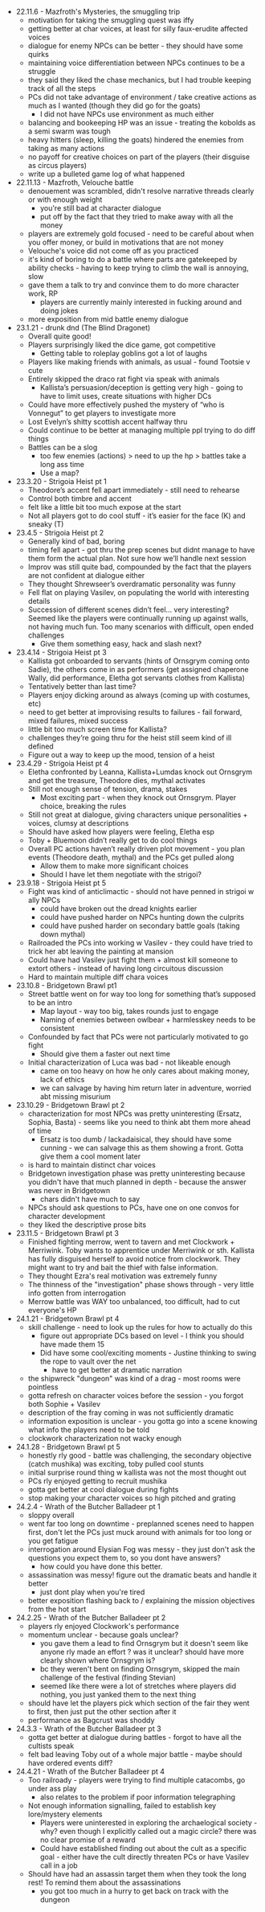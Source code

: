   

- 22.11.6 - Mazfroth's Mysteries, the smuggling trip
    - motivation for taking the smuggling quest was iffy
    - getting better at char voices, at least for silly faux-erudite affected voices
    - dialogue for enemy NPCs can be better - they should have some quirks
    - maintaining voice differentiation between NPCs continues to be a struggle
    - they said they liked the chase mechanics, but I had trouble keeping track of all the steps
    - PCs did not take advantage of environment / take creative actions as much as I wanted (though they did go for the goats)
        - I did not have NPCs use environment as much either
    - balancing and bookeeping HP was an issue - treating the kobolds as a semi swarm was tough
    - heavy hitters (sleep, killing the goats) hindered the enemies from taking as many actions
    - no payoff for creative choices on part of the players (their disguise as circus players)
    - write up a bulleted game log of what happened
- 22.11.13 - Mazfroth, Velouche battle
    - denouement was scrambled, didn't resolve narrative threads clearly or with enough weight
        - you're still bad at character dialogue
        - put off by the fact that they tried to make away with all the money
    - players are extremely gold focused - need to be careful about when you offer money, or build in motivations that are not money
    - Velouche's voice did not come off as you practiced
    - it's kind of boring to do a battle where parts are gatekeeped by ability checks - having to keep trying to climb the wall is annoying, slow
    - gave them a talk to try and convince them to do more character work, RP
        - players are currently mainly interested in fucking around and doing jokes
    - more exposition from mid battle enemy dialogue
- 23.1.21 - drunk dnd (The Blind Dragonet)
    - Overall quite good!
    - Players surprisingly liked the dice game, got competitive
        - Getting table to roleplay goblins got a lot of laughs
    - Players like making friends with animals, as usual - found Tootsie v cute
    - Entirely skipped the draco rat fight via speak with animals
        - Kallista’s persuasion/deception is getting very high - going to have to limit uses, create situations with higher DCs
    - Could have more effectively pushed the mystery of “who is Vonnegut” to get players to investigate more
    - Lost Evelyn’s shitty scottish accent halfway thru
    - Could continue to be better at managing multiple ppl trying to do diff things
    - Battles can be a slog
        - too few enemies (actions) > need to up the hp > battles take a long ass time
        - Use a map?
- 23.3.20 - Strigoia Heist pt 1
    - Theodore’s accent fell apart immediately - still need to rehearse
    - Control both timbre and accent
    - felt like a little bit too much expose at the start
    - Not all players got to do cool stuff - it’s easier for the face (K) and sneaky (T)
- 23.4.5 - Strigoia Heist pt 2
    - Generally kind of bad, boring
    - timing fell apart - got thru the prep scenes but didnt manage to have them form the actual plan. Not sure how we’ll handle next session
    - Improv was still quite bad, compounded by the fact that the players are not confident at dialogue either
    - They thought Shrewseer’s overdramatic personality was funny
    - Fell flat on playing Vasilev, on populating the world with interesting details
    - Succession of different scenes didn’t feel… very interesting? Seemed like the players were continually running up against walls, not having much fun. Too many scenarios with difficult, open ended challenges
        - Give them something easy, hack and slash next?
- 23.4.14 - Strigoia Heist pt 3
    - Kallista got onboarded to servants (hints of Ornsgrym coming onto Sadie), the others come in as performers (get assigned chaperone Wally, did performance, Eletha got servants clothes from Kallista)
    - Tentatively better than last time?
    - Players enjoy dicking around as always (coming up with costumes, etc)
    - need to get better at improvising results to failures - fail forward, mixed failures, mixed success
    - little bit too much screen time for Kallista?
    - challenges they’re going thru for the heist still seem kind of ill defined
    - Figure out a way to keep up the mood, tension of a heist
- 23.4.29 - Strigoia Heist pt 4
    - Eletha confronted by Leanna, Kallista+Lumdas knock out Ornsgrym and get the treasure, Theodore dies, mythal activates
    - Still not enough sense of tension, drama, stakes
        - Most exciting part - when they knock out Ornsgrym. Player choice, breaking the rules
    - Still not great at dialogue, giving characters unique personalities + voices, clumsy at descriptions
    - Should have asked how players were feeling, Eletha esp
    - Toby + Bluemoon didn’t really get to do cool things
    - Overall PC actions haven’t really driven plot movement - you plan events (Theodore death, mythal) and the PCs get pulled along
        - Allow them to make more significant choices
        - Should I have let them negotiate with the strigoi?
- 23.9.18 - Strigoia Heist pt 5
    - Fight was kind of anticlimactic - should not have penned in strigoi w ally NPCs
        - could have broken out the dread knights earlier
        - could have pushed harder on NPCs hunting down the culprits
        - could have pushed harder on secondary battle goals (taking down mythal)
    - Railroaded the PCs into working w Vasilev - they could have tried to trick her abt leaving the painting at mansion
    - Could have had Vasilev just fight them + almost kill someone to extort others - instead of having long circuitous discussion
    - Hard to maintain multiple diff chara voices
- 23.10.8 - Bridgetown Brawl pt1
    - Street battle went on for way too long for something that’s supposed to be an intro
        - Map layout - way too big, takes rounds just to engage
        - Naming of enemies between owlbear + harmlesskey needs to be consistent
    - Confounded by fact that PCs were not particularly motivated to go fight
        - Should give them a faster out next time
    - Initial characterization of Luca was bad - not likeable enough
        - came on too heavy on how he only cares about making money, lack of ethics
        - we can salvage by having him return later in adventure, worried abt missing misurium
- 23.10.29 - Bridgetown Brawl pt 2
	- characterization for most NPCs was pretty uninteresting (Ersatz, Sophia, Basta) - seems like you need to think abt them more ahead of time
		- Ersatz is too dumb / lackadaisical, they should have some cunning - we can salvage this as them showing a front. Gotta give them a cool moment later
	- is hard to maintain distinct char voices
	- Bridgetown investigation phase was pretty uninteresting because you didn't have that much planned in depth - because the answer was never in Bridgetown
		- chars didn't have much to say
	- NPCs should ask questions to PCs, have one on one convos for character development
	- they liked the descriptive prose bits
- 23.11.5 - Bridgetown Brawl pt 3
	- Finished fighting merrow, went to tavern and met Clockwork + Merriwink. Toby wants to apprentice under Merriwink or sth. Kallista has fully disguised herself to avoid notice from clockwork. They might want to try and bait the thief with false information. 
	- They thought Ezra's real motivation was extremely funny
	- The thinness of the "investigation" phase shows through - very little info gotten from interrogation
	- Merrow battle was WAY too unbalanced, too difficult, had to cut everyone's HP
- 24.1.21 - Bridgetown Brawl pt 4
	- skill challenge - need to look up the rules for how to actually do this
		- figure out appropriate DCs based on level - I think you should have made them 15
		- Did have some cool/exciting moments - Justine thinking to swing the rope to vault over the net
			- have to get better at dramatic narration
	- the shipwreck "dungeon" was kind of a drag - most rooms were pointless
	- gotta refresh on character voices before the session - you forgot both Sophie + Vasilev
	- description of the fray coming in was not sufficiently dramatic
	- information exposition is unclear - you gotta go into a scene knowing what info the players need to be told
	- clockwork characterization not wacky enough
- 24.1.28 - Bridgetown Brawl pt 5
	- honestly rly good - battle was challenging, the secondary objective (catch mushika) was exciting, toby pulled cool stunts
	- initial surprise round thing w kallista was not the most thought out
	- PCs rly enjoyed getting to recruit mushika
	- gotta get better at cool dialogue during fights
	- stop making your character voices so high pitched and grating
- 24.2.4 - Wrath of the Butcher Balladeer pt 1
	- sloppy overall
	- went far too long on downtime - preplanned scenes need to happen first, don't let the PCs just muck around with animals for too long or you get fatigue
	- interrogation around Elysian Fog was messy - they just don't ask the questions you expect them to, so you dont have answers?
		- how could you have done this better.
	- assassination was messy! figure out the dramatic beats and handle it better
		- just dont play when you're tired
	- better exposition flashing back to / explaining the mission objectives from the hot start
- 24.2.25 - Wrath of the Butcher Balladeer pt 2
	- players rly enjoyed Clockwork's performance
	- momentum unclear - because goals unclear?
		- you gave them a lead to find Ornsgrym but it doesn't seem like anyone rly made an effort ? was it unclear? should have more clearly shown where Ornsgrym is?
		- bc they weren't bent on finding Ornsgrym, skipped the main challenge of the festival (finding Stevian)
		- seemed like there were a lot of stretches where players did nothing, you just yanked them to the next thing
	- should have let the players pick which section of the fair they went to first, then just put the other section after it
	- performance as Bagcrust was shoddy
- 24.3.3 - Wrath of the Butcher Balladeer pt 3
	- gotta get better at dialogue during battles - forgot to have all the cultists speak
	- felt bad leaving Toby out of a whole major battle - maybe should have ordered events diff?
- 24.4.21 - Wrath of the Butcher Balladeer pt 4
	- Too railroady - players were trying to find multiple catacombs, go under ass play
		- also relates to the problem if poor information telegraphing
	- Not enough information signalling, failed to establish key lore/mystery elements
		- Players were uninterested in exploring the archaelogical society - why? even though I explicitly called out a magic circle? there was no clear promise of a reward
		- Could have established finding out about the cult as a specific goal - either have the cult directly threaten PCs or have Vasilev call in a job
	- Should have had an assassin target them when they took the long rest! To remind them about the assassinations
		- you got too much in a hurry to get back on track with the dungeon
